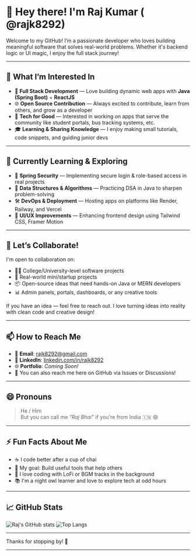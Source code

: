 # 👋 Hey there! I'm Raj Kumar ( @rajk8292)

Welcome to my GitHub! I’m a passionate developer who loves building meaningful software that solves real-world problems. Whether it's backend logic or UI magic, I enjoy the full stack journey!

---

## 👀 What I’m Interested In

- 🔧 **Full Stack Development** — Love building dynamic web apps with **Java (Spring Boot)** + **ReactJS**
- 🌐 **Open Source Contribution** — Always excited to contribute, learn from others, and grow as a developer
- 📱 **Tech for Good** — Interested in working on apps that serve the community like student portals, bus tracking systems, etc.
- 🎓 **Learning & Sharing Knowledge** — I enjoy making small tutorials, code snippets, and guiding junior devs

---

## 🌱 Currently Learning & Exploring

- 🚀 **Spring Security** — Implementing secure login & role-based access in real projects
- 🧠 **Data Structures & Algorithms** — Practicing DSA in Java to sharpen problem-solving
- 🛠️ **DevOps & Deployment** — Hosting apps on platforms like Render, Railway, and Vercel
- 🎨 **UI/UX Improvements** — Enhancing frontend design using Tailwind CSS, Framer Motion

---

## 💞️ Let’s Collaborate!

I'm open to collaboration on:

- 👨‍💻 College/University-level software projects
- 🤝 Real-world mini/startup projects
- 📦 Open-source ideas that need hands-on Java or MERN developers
- 📊 Admin panels, portals, dashboards, or any creative tools

If you have an idea — feel free to reach out. I love turning ideas into reality with clean code and creative design!

---

## 📫 How to Reach Me

- 📧 **Email**: [rajk8292@gmail.com](mailto:rajk8292@gmail.com)
- 💼 **LinkedIn**: [linkedin.com/in/rajk8292](https://linkedin.com/in/rajk8292)
- 🌐 **Portfolio**: *Coming Soon!*  
- 💬 You can also reach me here on GitHub via Issues or Discussions!

---

## 😄 Pronouns

> He / Him  
> But you can call me *“Raj Bhai”* if you're from India 🇮🇳 😄

---

## ⚡ Fun Facts About Me

- ☕ I code better after a cup of chai
- 🎯 My goal: Build useful tools that help others
- 🎵 I love coding with LoFi or BGM tracks in the background
- 📚 I'm a night owl learner and love to explore tech at odd hours

---

## 📈 GitHub Stats

![Raj's GitHub stats](https://github-readme-stats.vercel.app/api?username=rajk8292&show_icons=true&theme=radical)
![Top Langs](https://github-readme-stats.vercel.app/api/top-langs/?username=rajk8292&layout=compact&theme=tokyonight)

---


Thanks for stopping by! 🙏

---
